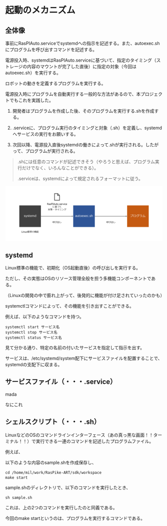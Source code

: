 # 起動のメカニズム

## 全体像

事前にRasPIAuto.serviceでsystemdへの指示を記述する。また、autoexec.shにプログラムを呼び出すコマンドを記述する。

電源投入時、systemdはRasPIAuto.serviceに基づいて、指定のタイミング（ストレージの内容のマウントが完了した直後）に指定の対象（今回はautoexec.sh）を実行する。

ロボットの動きを定義するプログラムを実行する。


電源投入時にプログラムを自動実行する一般的な方法があるので、本プロジェクトでもこれを実践した。

1. 開発者はプログラムを作成した後、そのプログラムを実行する.shを作成する。

2. .serviceに、プログラム実行のタイミングと対象（.sh）を定義し、systemdへサービスの実行をお願いする。

3. 次回以降、電源投入直後systemdの働きによって.shが実行される。したがって、プログラムが実行される。

> .shには任意のコマンドが記述できそう（やろうと思えば、プログラム実行だけでなく、いろんなことができる）。
> 
> .serviceは、systemdによって規定されるフォーマットに従う。


![起動のメカニズム](../asset/boot-mechanism.png)

## systemd

Linux標準の機能で、初期化（OS起動直後）の呼び出しを実行する。

ただし、その実態はOSのリソース管理全般を担う多機能コンポーネントである。

（Linuxの開発の中で膨れ上がって、後発的に機能が付け足されていったのかも）

systemctlコマンドによって、その機能を引き出すことができる。

例えば、以下のようなコマンドを持つ。

```
systemctl start サービス名
systemctl stop サービス名
systemctl status サービス名
```

見て分かる通り、特定の名前の付いたサービスを指定して指示を出す。

サービスは、/etc/systemd/system配下にサービスファイルを配置することで、systemdの支配下に収まる。

## サービスファイル（・・・.service）

mada

なにこれ

## シェルスクリプト（・・・.sh）

LinuxなどのOSのコマンドラインインターフェース（あの真っ黒な画面！！ターミナル！！）で実行できる一連のコマンドを記述したプログラムファイル。

例えば、

以下のような内容のsample.shを作成保存し、

```
cd /home/mil/work/RasPike-ART/sdk/workspace
make start
```

sample.shのディレクトリで、以下のコマンドを実行したとき、

```
sh sample.sh
```

これは、上の2つのコマンドを実行したのと同義である。

今回のmake startというのは、プログラムを実行するコマンドである。